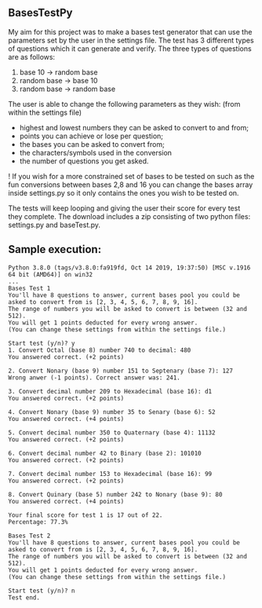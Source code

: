 BasesTestPy
------------------------------------------------------------
My aim for this project was to make a bases test generator
that can use the parameters set by the user in the settings
file. The test has 3 different types of questions which it 
can generate and verify. The three types of questions are 
as follows:

1) base 10 -> random base 
2) random base -> base 10
3) random base -> random base 

The user is able to change the following parameters as
they wish: (from within the settings file)

* highest and lowest numbers they can be asked to convert to and from; 
* points you can achieve or lose per question; 
* the bases you can be asked to convert from; 
* the characters/symbols used in the conversion 
* the number of questions you get asked.

! If you wish for a more constrained set of bases to be 
tested on such as the fun conversions between bases 2,8 
and 16 you can change the bases array inside settings.py 
so it only contains the ones you wish to be tested on.

The tests will keep looping and giving the user their score 
for every test they complete. The download includes a zip 
consisting of two python files: settings.py and baseTest.py. 


Sample execution:
------------------------------------------------------------
```
Python 3.8.0 (tags/v3.8.0:fa919fd, Oct 14 2019, 19:37:50) [MSC v.1916 64 bit (AMD64)] on win32
...
Bases Test 1
You'll have 8 questions to answer, current bases pool you could be asked to convert from is [2, 3, 4, 5, 6, 7, 8, 9, 16].
The range of numbers you will be asked to convert is between (32 and 512).
You will get 1 points deducted for every wrong answer.
(You can change these settings from within the settings file.)

Start test (y/n)? y
1. Convert Octal (base 8) number 740 to decimal: 480
You answered correct. (+2 points)

2. Convert Nonary (base 9) number 151 to Septenary (base 7): 127
Wrong anwer (-1 points). Correct answer was: 241.

3. Convert decimal number 209 to Hexadecimal (base 16): d1
You answered correct. (+2 points)

4. Convert Nonary (base 9) number 35 to Senary (base 6): 52
You answered correct. (+4 points)

5. Convert decimal number 350 to Quaternary (base 4): 11132
You answered correct. (+2 points)

6. Convert decimal number 42 to Binary (base 2): 101010
You answered correct. (+2 points)

7. Convert decimal number 153 to Hexadecimal (base 16): 99
You answered correct. (+2 points)

8. Convert Quinary (base 5) number 242 to Nonary (base 9): 80
You answered correct. (+4 points)

Your final score for test 1 is 17 out of 22.
Percentage: 77.3%

Bases Test 2
You'll have 8 questions to answer, current bases pool you could be asked to convert from is [2, 3, 4, 5, 6, 7, 8, 9, 16].
The range of numbers you will be asked to convert is between (32 and 512).
You will get 1 points deducted for every wrong answer.
(You can change these settings from within the settings file.)

Start test (y/n)? n
Test end.
```





